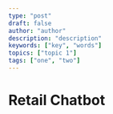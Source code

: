 ```yaml
---
type: "post"
draft: false
author: "author"
description: "description"
keywords: ["key", "words"]
topics: ["topic 1"]
tags: ["one", "two"]
---
```



# Retail Chatbot



<script>(function () { var script = document.createElement('script'); script.src = 'https://app.activechat.ai/script/4394d2d5-d486-4d98-b689-061f4396cc93'; script.id = 'ACCW_EMBED'; document.getElementsByTagName('head')[0].appendChild(script); })();</script>
